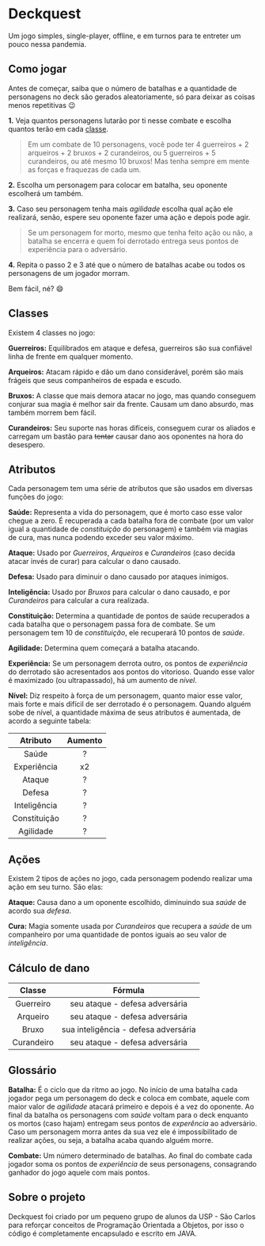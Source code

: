 # Deckquest

Um jogo simples, single-player, offline, e em turnos para te entreter um pouco nessa pandemia.
  
  
## Como jogar

Antes de começar, saiba que o número de batalhas e a quantidade de personagens no deck são gerados aleatoriamente, só para deixar as coisas menos repetitivas :wink:

**1.** Veja quantos personagens lutarão por ti nesse combate e escolha quantos terão em cada [classe](https://github.com/marcelats/POO#classes).
> Em um combate de 10 personagens, você pode ter 4 guerreiros + 2 arqueiros + 2 bruxos + 2 curandeiros, ou 5 guerreiros + 5 curandeiros, ou até mesmo 10 bruxos! Mas tenha sempre em mente as forças e fraquezas de cada um.

**2.** Escolha um personagem para colocar em batalha, seu oponente escolherá um também.

**3.** Caso seu personagem tenha mais _agilidade_ escolha qual ação ele realizará, senão, espere seu oponente fazer uma ação e depois pode agir.
> Se um personagem for morto, mesmo que tenha feito ação ou não, a batalha se encerra e quem foi derrotado entrega seus pontos de experiência para o adversário.

**4.** Repita o passo 2 e 3 até que o número de batalhas acabe ou todos os personagens de um jogador morram.

Bem fácil, né? :smile:

## Classes

Existem 4 classes no jogo:

**Guerreiros:** Equilibrados em ataque e defesa, guerreiros são sua confiável linha de frente em qualquer momento.

**Arqueiros:** Atacam rápido e dão um dano considerável, porém são mais frágeis que seus companheiros de espada e escudo.

**Bruxos:** A classe que mais demora atacar no jogo, mas quando conseguem conjurar sua magia é melhor sair da frente. Causam um dano absurdo, mas também morrem bem fácil.

**Curandeiros:** Seu suporte nas horas difíceis, conseguem curar os aliados e carregam um bastão para ~~tentar~~ causar dano aos oponentes na hora do desespero.


## Atributos

Cada personagem tem uma série de atributos que são usados em diversas funções do jogo:

**Saúde:** Representa a vida do personagem, que é morto caso esse valor chegue a zero. É recuperada a cada batalha fora de combate (por um valor igual a quantidade de _constituição_ do personagem) e também via magias de cura, mas nunca podendo exceder seu valor máximo.

**Ataque:** Usado por _Guerreiros_, _Arqueiros_ e _Curandeiros_ (caso decida atacar invés de curar) para calcular o dano causado.

**Defesa:** Usado para diminuir o dano causado por ataques inimigos.

**Inteligência:** Usado por _Bruxos_ para calcular o dano causado, e por _Curandeiros_ para calcular a cura realizada.

**Constituição:** Determina a quantidade de pontos de saúde recuperados a cada batalha que o personagem passa fora de combate. Se um personagem tem 10 de _constituição_, ele recuperará 10 pontos de _saúde_.

**Agilidade:** Determina quem começará a batalha atacando.

**Experiência:** Se um personagem derrota outro, os pontos de _experiência_ do derrotado são acresentados aos pontos do vitorioso. Quando esse valor é maximizado (ou ultrapassado), há um aumento de _nível_.

**Nível:** Diz respeito à força de um personagem, quanto maior esse valor, mais forte e mais difícil de ser derrotado é o personagem. Quando alguém sobe de nível, a quantidade máxima de seus atributos é aumentada, de acordo a seguinte tabela:

Atributo | Aumento
:------: | :-----:
Saúde | ?
Experiência | x2
Ataque | ?
Defesa | ?
Inteligência | ?
Constituição | ?
Agilidade | ?


## Ações

Existem 2 tipos de ações no jogo, cada personagem podendo realizar uma ação em seu turno. São elas:

**Ataque:** Causa dano a um oponente escolhido, diminuindo sua _saúde_ de acordo sua _defesa_.

**Cura:** Magia somente usada por _Curandeiros_ que recupera a _saúde_ de um companheiro por uma quantidade de pontos iguais ao seu valor de _inteligência_.

## Cálculo de dano
Classe | Fórmula
:----: | :-----:
Guerreiro | seu ataque - defesa adversária
Arqueiro | seu ataque - defesa adversária
Bruxo | sua inteligência - defesa adversária
Curandeiro | seu ataque - defesa adversária


## Glossário

**Batalha:** É o ciclo que da ritmo ao jogo. No início de uma batalha cada jogador pega um personagem do deck e coloca em combate, aquele com maior valor de _agilidade_ atacará primeiro e depois é a vez do oponente. Ao final da batalha os personagens com _saúde_ voltam para o deck enquanto os mortos (caso hajam) entregam seus pontos de _experência_ ao adversário. Caso um personagem morra antes da sua vez ele é impossibilitado de realizar ações, ou seja, a batalha acaba quando alguém morre.

**Combate:** Um número determinado de batalhas. Ao final do combate cada jogador soma os pontos de _experiência_ de seus personagens, consagrando ganhador do jogo aquele com mais pontos.


## Sobre o projeto

Deckquest foi criado por um pequeno grupo de alunos da USP - São Carlos para reforçar conceitos de Programação Orientada a Objetos, por isso o código é completamente encapsulado e escrito em JAVA.
